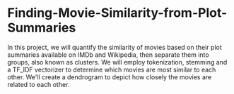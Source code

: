 # Finding-Movie-Similarity-from-Plot-Summaries

In this project, we will quantify the similarity of movies based on their plot summaries available on IMDb and Wikipedia, then separate them into groups, also known as clusters. We will employ tokenization, stemming and a TF_IDF vectorizer to determine which movies are most similar to each other.  We'll create a dendrogram to depict how closely the movies are related to each other.
